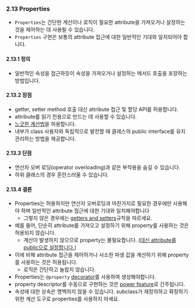 <a id="s2.13-properties"></a>

### 2.13 Properties

- `Properties`는 간단한 계산이나 로직이 필요한 attribute을 가져오거나 설정하는 것을 제어하는 데 사용될 수 있습니다.
- `Properties` 구현은 보통의 attribute 접근에 대한 일반적인 기대와 일치되어야 합니다.

<a id="s2.13.1-definition"></a>

#### 2.13.1 정의

- 일반적인 속성을 접근하듯이 속성을 가져오거나 설정하는 메서드 호출을 포장하는 방법입니다.

<a id="s2.13.2-pros"></a>

#### 2.13.2 장점

- getter, setter method 호출 대신 attribute 접근 및 할당 API를 허용합니다.
- attribute를 읽기 전용으로 만드는 데 사용할 수 있습니다.
- [느긋한 계산법](https://ko.wikipedia.org/wiki/느긋한_계산법)을 허용합니다.
- 내부가 class 사용자와 독립적으로 발전할 때 클레스의 public interface를 유지 관리하는 방법을 제공합니다.

<a id="s2.13.3-cons"></a>

#### 2.13.3 단점

- 연산자 오버 로딩(operator overloading)과 같은 부작용을 숨길 수 있습니다.
- 하위 클래스의 경우 혼란스러울 수 있습니다.

<a id="s2.13.4-decision"></a>

#### 2.13.4 결론

- Properties는 허용하지만 연산자 오버로딩과 마찬가지로 필요한 경우에만 사용해야 하며 일반적인 attribute 접근에 대한 기대와 일치해야합니다
  - 그렇지 않은 경우에는 [getters and setters](#getters-and-setters)규칙을 따르세요.
- 예를 들어, 단순히 attribute를 가져오고 설정하기 위해 property를 사용하는 것은 허용되지 않습니다.
  - 계산이 발생하지 않으므로 property는 불필요합니다. ([대신 attribute를 public으로 설정합니다.](#getters-and-setters))
- 이에 비해 attribute 접근을 제어하거나 사소한 파생 값을 계산하기 위해 property를 사용하는 것은 허용됩니다.
  - 로직은 간단하고 놀랍지 않습니다.
- Properties는 `@property` [decorator](#s2.17-function-and-method-decorators)를 사용하여 생성해야합니다.
- property descriptor를 수동으로 구현하는 것은 [power feature](#power-features)로 간주됩니다.
- 속성에 대한 상속은 명백하지 않을 수 있습니다. subclass가 재정의하고 확장하기 위한 계산 도구로 properties를 사용하지 마세요.
